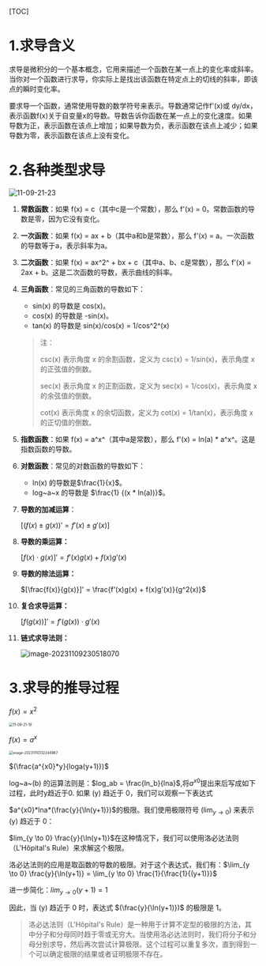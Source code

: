 [TOC]

# 1.求导含义

求导是微积分的一个基本概念，它用来描述一个函数在某一点上的变化率或斜率。当你对一个函数进行求导，你实际上是找出该函数在特定点上的切线的斜率，即该点的瞬时变化率。

要求导一个函数，通常使用导数的数学符号来表示。导数通常记作f'(x)或 dy/dx，表示函数f(x)关于自变量x的导数。导数告诉你函数在某一点上的变化速度。如果导数为正，表示函数在该点上增加；如果导数为负，表示函数在该点上减少；如果导数为零，表示函数在该点上没有变化。

# 2.各种类型求导

![11-09-21-23](https://hqyj-note-picture.oss-cn-beijing.aliyuncs.com/picture_bak/mypicture11-09-21-23.png)

1. **常数函数**：如果 f(x) = c（其中c是一个常数），那么 f'(x) = 0。常数函数的导数是零，因为它没有变化。

2. **一次函数**：如果 f(x) = ax + b（其中a和b是常数），那么 f'(x) = a。一次函数的导数等于a，表示斜率为a。

3. **二次函数**：如果 f(x) = ax^2^ + bx + c（其中a、b、c是常数），那么 f'(x) = 2ax + b。这是二次函数的导数，表示曲线的斜率。

4. **三角函数**：常见的三角函数的导数如下：
   
   - sin(x) 的导数是 cos(x)。
   - cos(x) 的导数是 -sin(x)。
   - tan(x) 的导数是 sin(x)/cos(x) = 1/cos^2^(x)
   
   >   注：
   > 
   >   csc(x) 表示角度 x 的余割函数，定义为 csc(x) = 1/sin(x)，表示角度 x 的正弦值的倒数。
   > 
   >   sec(x) 表示角度 x 的正割函数，定义为 sec(x) = 1/cos(x)，表示角度 x 的余弦值的倒数。
   > 
   >   cot(x) 表示角度 x 的余切函数，定义为 cot(x) = 1/tan(x)，表示角度 x 的正切值的倒数。

5. **指数函数**：如果 f(x) = a^x^（其中a是常数），那么 f'(x) = ln(a) * a^x^。这是指数函数的导数。

6. **对数函数**：常见的对数函数的导数如下：
   
   - ln(x) 的导数是$\frac{1}{x}$。
   - log~a~x 的导数是 $\frac{1} {(x * ln(a))}$。

7. **导数的加减运算**：
   
   $[(f(x) \pm g(x))' = f'(x) \pm g'(x)]$

8. **导数的乘运算：**
   
   $[f(x)\cdot g(x)]' = f'(x)g(x) + f(x)g'(x)$

9. **导数的除法运算：**
   
   $[\frac{f(x)}{g(x)}]' = \frac{f'(x)g(x) + f(x)g'(x)}{g^2(x)}$

10. **复合求导运算：**
    
    $[f(g(x))]' = f'(g(x)) \cdot g'(x)$

11. **链式求导法则：**
    
    ![image-20231109230518070](https://hqyj-note-picture.oss-cn-beijing.aliyuncs.com/picture_bak/mypictureimage-20231109230518070.png) 

# 3.求导的推导过程

$f(x) = x^{2}$

<img src="https://hqyj-note-picture.oss-cn-beijing.aliyuncs.com/picture_bak/mypicture11-09-21-18.png" alt="11-09-21-18" style="zoom: 50%;" /> 

$f(x) = a^x$

<img src="https://hqyj-note-picture.oss-cn-beijing.aliyuncs.com/picture_bak/mypictureimage-20231110132244967.png" alt="image-20231110132244967" style="zoom:50%;" /> 

$(\frac{a^{x0}*y}{loga(y+1)})$

log~a~(b) 的运算法则是：$log_ab = \frac{ln_b}{lna}$,将$a^{x0}$提出来后写成如下过程，此时y趋近于0. 如果 \(y\) 趋近于 0，我们可以观察一下表达式 

$a^{x0}*lna*(\frac{y}{\ln(y+1)})$的极限。我们使用极限符号 $( \lim_{y \to 0} )$ 来表示 \(y\) 趋近于 0：

$lim_{y \to 0} \frac{y}{\ln(y+1)}$在这种情况下，我们可以使用洛必达法则（L'Hôpital's Rule）来求解这个极限。

洛必达法则的应用是取函数的导数的极限。对于这个表达式，我们有：$\lim_{y \to 0} \frac{y}{\ln(y+1)} = \lim_{y \to 0} \frac{1}{\frac{1}{(y+1)}}$

进一步简化：$lim_{y \to 0} (y+1) = 1$

因此，当 \(y\) 趋近于 0 时，表达式 $(\frac{y}{\ln(y+1)})$ 的极限是 1。

>   洛必达法则（L'Hôpital's Rule）是一种用于计算不定型的极限的方法，其中分子和分母同时趋于零或无穷大。当使用洛必达法则时，我们将分子和分母分别求导，然后再次尝试计算极限。这个过程可以重复多次，直到得到一个可以确定极限的结果或者证明极限不存在。
